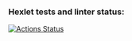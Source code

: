 ### Hexlet tests and linter status:
[![Actions Status](https://github.com/YaroslavBorshevsky812/java-project-78/actions/workflows/hexlet-check.yml/badge.svg)](https://github.com/YaroslavBorshevsky812/java-project-78/actions)